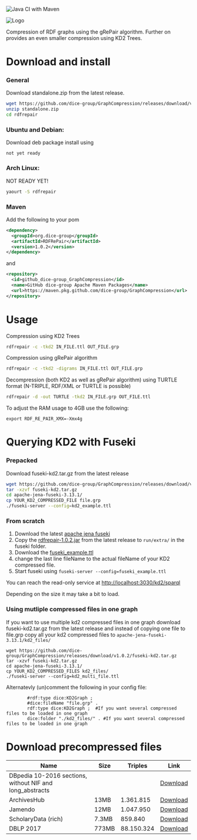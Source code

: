 ![Java CI with Maven](https://github.com/dice-group/GraphCompression/workflows/Java%20CI%20with%20Maven/badge.svg)

![Logo][logo]

[logo]: https://github.com/dice-group/GraphCompression/raw/develop/logo.png "RDFRePair Logo"

Compression of RDF graphs using the gRePair algorithm. 
Further on provides an even smaller compression using KD2 Trees. 

# Download and install

### General

Download standalone.zip from the latest release. 
```bash
wget https://github.com/dice-group/GraphCompression/releases/download/v1.0.2/standalone.zip
unzip standalone.zip
cd rdfrepair
```

### Ubuntu and Debian: 

Download deb package install using 
```
not yet ready
```

### Arch Linux: 

NOT READY YET!
```bash
yaourt -S rdfrepair
```

### Maven

Add the following to your pom 
```XML
<dependency>
  <groupId>org.dice-group</groupId>
  <artifactId>RDFRePair</artifactId>
  <version>1.0.2</version>
</dependency>
```

and 
```XML
<repository>
  <id>github_dice-group_GraphCompression</id>
  <name>GitHub dice-group Apache Maven Packages</name>
  <url>https://maven.pkg.github.com/dice-group/GraphCompression</url>
</repository>
```

# Usage

Compression using KD2 Trees
```bash
rdfrepair -c -tkd2 IN_FILE.ttl OUT_FILE.grp
```

Compression using gRePair algorithm
```bash
rdfrepair -c -tkd2 -digrams IN_FILE.ttl OUT_FILE.grp
```

Decompression (both KD2 as well as gRePair algorithm) using TURTLE format (N-TRIPLE, RDF/XML or TURTLE is possible)
```bash
rdfrepair -d -out TURTLE -tkd2 IN_FILE.grp OUT_FILE.ttl
```

To adjust the RAM usage to 4GB use the following:

```
export RDF_RE_PAIR_XMX=-Xmx4g
```

# Querying KD2 with Fuseki

### Prepacked 

Download fuseki-kd2.tar.gz from the latest release

```bash
wget https://github.com/dice-group/GraphCompression/releases/download/v1.0.2/fuseki-kd2.tar.gz
tar -xzvf fuseki-kd2.tar.gz
cd apache-jena-fuseki-3.13.1/
cp YOUR_KD2_COMPRESSED_FILE file.grp
./fuseki-server --config=kd2_example.ttl
```


### From scratch

1. Download the latest [apache jena fuseki](https://jena.apache.org/download/#jena-fuseki)
2. Copy the [rdfrepair-1.0.2.jar](https://github.com/dice-group/GraphCompression/releases/download/v1.0.2/rdfrepair-1.0.2.jar) from the latest release to `run/extra/` in the fuseki folder. 
3. Download the [fuseki_example.ttl](https://github.com/dice-group/GraphCompression/blob/develop/fuseki_example.ttl)
4. change the last line fileName to the actual fileName of your KD2 compressed file. 
5. Start fuseki using `fuseki-server --config=fuseki_example.ttl` 

You can reach the read-only service at [http://localhost:3030/kd2/sparql](http://localhost:3030/kd2/sparql)

Depending on the size it may take a bit to load. 


### Using mutliple compressed files in one graph

If you want to use multiple kd2 compressed files in one graph download fuseki-kd2.tar.gz from the latest release and 
instead of copying one file to file.grp copy all your kd2 compressed files to `apache-jena-fuseki-3.13.1/kd2_files/`

```
wget https://github.com/dice-group/GraphCompression/releases/download/v1.0.2/fuseki-kd2.tar.gz
tar -xzvf fuseki-kd2.tar.gz
cd apache-jena-fuseki-3.13.1/
cp YOUR_KD2_COMPRESSED_FILES kd2_files/
./fuseki-server --config=kd2_multi_file.ttl
```

Alternatevly (un)comment the following in your config file:
```
        #rdf:type dice:KD2Graph ;
        #dice:fileName "file.grp" .
        rdf:type dice:KD2Graph ;  #If you want several compressed files to be loaded in one graph
        dice:folder "./kd2_files/" . #If you want several compressed files to be loaded in one graph
```

# Download precompressed files
Name | Size | Triples | Link
------------ | ------------- | -------------  | -------------
DBpedia 10-2016 sections, without NIF and long_abstracts |  |  | [Download](https://hobbitdata.informatik.uni-leipzig.de/rdfrepair/dbpedia-10-2016/)
ArchivesHub | 13MB | 1.361.815 | [Download](https://hobbitdata.informatik.uni-leipzig.de/rdfrepair/ArchivesHub_04-03-2014.kd2)
Jamendo | 12MB | 1.047.950 | [Download](https://hobbitdata.informatik.uni-leipzig.de/rdfrepair/jamendo.kd2)
ScholaryData (rich) | 7.3MB | 859.840 | [Download](https://hobbitdata.informatik.uni-leipzig.de/rdfrepair/scholarydata.kd2)
DBLP 2017 | 773MB | 88.150.324 | [Download](https://hobbitdata.informatik.uni-leipzig.de/rdfrepair/dblp-01-24-2017.kd2)
